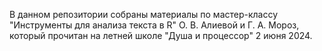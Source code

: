 В данном репозитории собраны материалы по мастер-классу "Инструменты для анализа текста в R" О. В. Алиевой и Г. А. Мороз, который прочитан на летней школе "Душа и процессор" 2 июня 2024.
